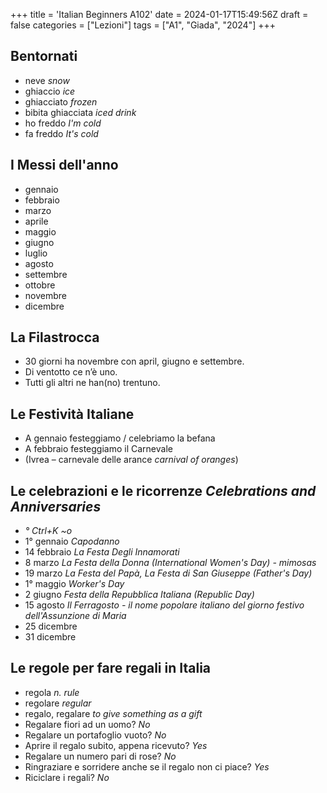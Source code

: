 +++
title = 'Italian Beginners A102'
date = 2024-01-17T15:49:56Z
draft = false
categories = ["Lezioni"]
tags = ["A1", "Giada", "2024"]
+++

## Bentornati

- neve *snow*
- ghiaccio *ice*
- ghiacciato *frozen*
- bibita ghiacciata *iced drink*
- ho freddo *I'm cold*
- fa freddo *It's cold*

## I Messi dell'anno

- gennaio
- febbraio
- marzo
- aprile
- maggio
- giugno
- luglio
- agosto
- settembre
- ottobre
- novembre
- dicembre

## La Filastrocca

- 30 giorni ha novembre con april, giugno e settembre.
- Di ventotto ce n’è uno.
- Tutti gli altri ne han(no) trentuno.

## Le Festività Italiane

- A gennaio festeggiamo / celebriamo la befana
- A febbraio festeggiamo il Carnevale
- (Ivrea – carnevale delle arance *carnival of oranges*)

## Le celebrazioni e le ricorrenze *Celebrations and Anniversaries*

- *° Ctrl+K ~o*
- 1° gennaio *Capodanno*
- 14 febbraio *La Festa Degli Innamorati*
- 8 marzo *La Festa della Donna (International Women's Day) - mimosas*
- 19 marzo *La Festa del Papà, La Festa di San Giuseppe (Father's Day)*
- 1° maggio *Worker's Day*
- 2 giugno *Festa della Repubblica Italiana (Republic Day)*
- 15 agosto *Il Ferragosto - il nome popolare italiano del giorno festivo dell'Assunzione di Maria*
- 25 dicembre
- 31 dicembre

## Le regole per fare regali in Italia

- regola *n. rule*
- regolare *regular*
- regalo, regalare *to give something as a gift*
- Regalare fiori ad un uomo? *No*
- Regalare un portafoglio vuoto? *No*
- Aprire il regalo subito, appena ricevuto? *Yes*
- Regalare un numero pari di rose? *No*
- Ringraziare e sorridere anche se il regalo non ci piace? *Yes*
- Riciclare i regali? *No*
